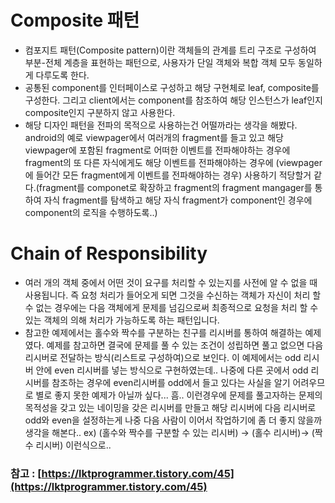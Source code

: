 # Composite 패턴

- 컴포지트 패턴(Composite pattern)이란 객체들의 관계를 트리 구조로 구성하여 부분-전체 계층을 표현하는 패턴으로, 사용자가 단일 객체와 복합 객체 모두 동일하게 다루도록 한다.
- 공통된 component를 인터페이스로 구성하고 해당 구현체로 leaf, composite를 구성한다. 그리고 client에서는 component를 참조하여 해당 인스턴스가 leaf인지 composite인지 구분하지 않고 사용한다.
- 해당 디자인 패턴을 전파의 목적으로 사용하는건 어떨까라는 생각을 해봤다. android의 예로 viewpager에서 여러개의 fragment를 들고 있고 해당 viewpager에 포함된 fragment로 어떠한 이벤트를 전파해야하는 경우에 fragment의 또 다른 자식에게도 해당 이벤트를 전파해야하는 경우에 (viewpager에 들어간 모든 fragment에게 이벤트를 전파해야하는 경우) 사용하기 적당할거 같다.(fragment를 componet로 확장하고 fragment의 fragment mangager를 통하여 자식 fragment를 탐색하고 해당 자식 fragment가 component인 경우에 component의 로직을 수행하도록..)

# Chain of Responsibility

- 여러 개의 객체 중에서 어떤 것이 요구를 처리할 수 있는지를 사전에 알 수 없을 때 사용됩니다. 즉 요청 처리가 들어오게 되면 그것을 수신하는 객체가 자신이 처리 할 수 없는 경우에는 다음 객체에게 문제를 넘김으로써 최종적으로 요청을 처리 할 수 있는 객체의 의해 처리가 가능하도록 하는 패턴입니다.
- 참고한 예제에서는 홀수와 짝수를 구분하는 친구를 리시버를 통하여 해결하는 예제였다. 예제를 참고하면 결국에 문제를 풀 수 있는 조건이 성립하면 풀고 없으면 다음 리시버로 전달하는 방식(리스트로 구성하여)으로 보인다. 이 예제에서는 odd 리시버 안에 even 리시버를 넣는 방식으로 구현하였는데.. 나중에 다른 곳에서 odd 리시버를 참조하는 경우에 even리시버를 odd에서 들고 있다는 사실을 알기 어려우므로 별로 좋지 못한 예제가 아닐까 싶다... 흠.. 이런경우에 문제를 풀고자하는 문제의 목적성을 갖고 있는 네이밍을 갖은 리시버를 만들고 해당 리시버에 다음 리시버로 odd와 even을 설정하는게 나중 다음 사람이 이어서 작업하기에 좀 더 좋지 않을까 생각을 해본다.. ex) (홀수와 짝수를 구분할 수 있는 리시버) → (홀수 리시버)→ (짝수 리시버) 이런식으로..

### 참고 : [https://lktprogrammer.tistory.com/45](https://lktprogrammer.tistory.com/45) 